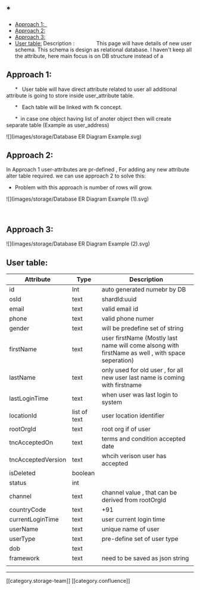 
##   * [](#)
  * [Approach 1:  ](#approach-1:  )
  * [Approach 2:](#approach-2:)
  * [Approach 3:](#approach-3:)
  * [User table:](#user-table:)
Description : 
             This page will have details of new user schema. This schema is design as relational database. I haven't keep all the attribute, here main focus is on DB structure instead of a


## Approach 1:  
      \*   User table will have direct attribute related to user all additional attribute is going to store inside user_attribute table.

      \*   Each table will be linked with fk concept.

      \*  in case one object having list of anoter object then will create separate table (Example as user_address) 

![](images/storage/Database ER Diagram Example.svg)


## Approach 2:
In Approach 1 user-attributes are pr-defined , For adding any new attribute alter table required. we can use approach 2 to solve this:


* Problem with this approach is number of rows will grow.

![](images/storage/Database ER Diagram Example (1).svg)

   


## Approach 3:


![](images/storage/Database ER Diagram Example (2).svg)






## User table:




| Attribute | Type | Description | 
|  --- |  --- |  --- | 
| id | Int  | auto generated numebr by DB | 
| osId | text | shardId:uuid | 
| email | text | valid email id | 
| phone | text | valid phone numer | 
| gender | text  | will be predefine set of string | 
| firstName | text | user firstName (Mostly last name will come alsong with firstName as well , with space seperation) | 
| lastName | text | only used for old user , for all new user last name is coming with firstname | 
| lastLoginTime | text | when user was last login to system | 
| locationId | list of text | user location identifier | 
| rootOrgId | text | root org if of user | 
| tncAcceptedOn | text | terms and condition accepted date | 
| tncAcceptedVersion | text | whcih verison user has accepted | 
| isDeleted | boolean |  | 
| status | int |  | 
| channel | text | channel value , that can be derived from rootOrgId | 
| countryCode | text | +91 | 
| currentLoginTime | text | user current login time | 
| userName | text | unique name of user | 
| userType | text | pre-define set of user type | 
| dob  | text |  | 
| framework | text | need to be saved as json string | 
|  |  |  | 





*****

[[category.storage-team]] 
[[category.confluence]] 
